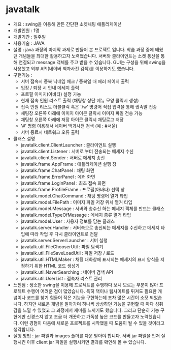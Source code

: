 ﻿# javatalk
- 개요 : swing을 이용해 만든 간단한 소켓채팅 애플리케이션
- 개발인원 : 1명
- 개발기간 : 일주일
- 사용기술 : JAVA
- 설명 : 
java 과정의 마지막 과제로 만들어 본 프로젝트 입니다. 
학습 과정 중에 배웠던 개념들을 최대한 활용하고자 노력했습니다. 
서버와 클라이언트는 소켓 통신을 통해 연결되고 message 객체를 주고 받을 수 있습니다. 
GUI는 구성을 위해 swing을 사용했고 외부 API(네이버 백과사전 검색)를 이용하기도 했습니다.
- 구현기능 :
	- 서버 접속시 중복 닉네임 체크 / 중복일 때 에러 페이지 출력
	- 입장 / 퇴장 시 안내 메세지 출력
	- 프로필 이미지(아바타) 설정 가능
	- 현재 접속 인원 리스트 출력 (채팅창 상단 메뉴 모양 클릭시 생성)
	- 접속 인원 리스트 더블클릭 혹은 '/w' 명령어 직접 입력을 통해 귓속말 전송
	- 채팅창 오른쪽 아래에 이미지 아이콘 클릭시 이미지 파일 전송 가능
	- 채팅창 오른쪽 아래에 저장 아이콘 클릭시 채팅로그 저장
	- '#' 명령 이용해서  네이버 백과사전 검색 (예 : #서울)
	- 서버 종료시 네트워크 오류 출력
- 클래스 설명
	- javatalk.client.ClientLauncher : 클라이언트 실행
	- javatalk.client.Listener : 서버로 부터 전송되는 메세지 수신
	- javatalk.client.Sender : 서버로 메세지 송신
	- javatalk.frame.AppFrame : 애플리케이션 실행 창
	- javatalk.frame.ChatPanel : 채팅 화면
	- javatalk.frame.ErrorPanel : 에러 화면
	- javatalk.frame.LoginPanel : 최초 접속 화면
	- javatalk.frame.ProfileFrame : 프로필(아바타) 선택 창
	- javatalk.model.ChatCommand : 채팅 명령어 열거 타입
	- javatalk.model.FilePath : 이미지 파일 저장 위치 열거 타입
	- javatalk.model.Message : 서버와 송수신 하는 메세지 객체를 만드는 클래스
	- javatalk.model.TypeOfMessage : 메세지 종류 열거 타입
	- javatalk.model.User : 사용자 정보를 담는 클래스
	- javatalk.server.Handler : 서버측으로 송신되는 메세지를 수신하고 메세지 타입에 따라 작업 후 다시 클라이언트로 전달
	- javatalk.server.ServerLauncher : 서버 실행
	- javatalk.util.FileChooserUtil : 파일 탐색기
	- javatalk.util.FileSaveLoadUtil : 파일 저장 / 로드
	- javatalk.util.HTMLMaker : 채팅 대화창에 표시되는 메세지의 표시 양식을 지정하기 위한 HTML 코드 생성기
	- javatalk.util.NaverSearching : 네이버 검색 API
	- javatalk.util.UserList : 접속자 리스트 관리
- 느낀점 :
생소한 swing을 이용해 프로젝트를 수행하다 보니 모르는 부분이 많아 프로젝트 수행어 어려운 점이 많았습니다.
특히 책이나 웹사이트를 뒤져도 필요한 개념이나 코드를 찾기 힘들어 작은 기능을 구현하는데 조차 많은 시간이 소모 되었습니다.
하지만 새로운 개념을 알아가며 하나씩 상상하던 기능을 구현할 때 마다 성취감을 느낄 수 있었고 그 과정에서 재미를 느끼기도 했습니다.
그리고 단순히 기능 구현에만 신경스지 않고 조금 더 개끗하고 가독성 높은 코드를 만들고자 노력했습니다.
이런 경험이 다음에 새로운 프로젝트를 시작했을 때 도움이 될 수 있을 것이라고 생각합니다.  
- 실행 방법 : 
jar 파일과 images 폴더를 다운 받아야 합니다. 서버 jar 파일을 먼저 실행시킨 이후 client jar 파일을 실행시키면 결과를 확인해 볼 수 있습니다.